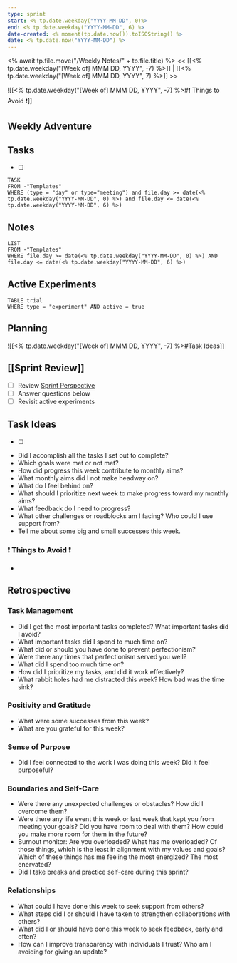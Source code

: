 ```yaml
---
type: sprint
start: <% tp.date.weekday("YYYY-MM-DD", 0)%>
end: <% tp.date.weekday("YYYY-MM-DD", 6) %>
date-created: <% moment(tp.date.now()).toISOString() %>
date: <% tp.date.now("YYYY-MM-DD") %>
---
```

<% await tp.file.move("/Weekly Notes/" + tp.file.title) %>
<< [[<% tp.date.weekday("[Week of] MMM DD, YYYY",  -7) %>]]  | [[<% tp.date.weekday("[Week of] MMM DD, YYYY",  7) %>]] >>

![[<% tp.date.weekday("[Week of] MMM DD, YYYY",  -7) %>#❗️ Things to Avoid ❗️]]

## Weekly Adventure

## Tasks
- [ ] 
```dataview
TASK
FROM -"Templates"
WHERE (type = "day" or type="meeting") and file.day >= date(<% tp.date.weekday("YYYY-MM-DD", 0) %>) and file.day <= date(<% tp.date.weekday("YYYY-MM-DD", 6) %>)
```

## Notes
```dataview
LIST
FROM -"Templates"
WHERE file.day >= date(<% tp.date.weekday("YYYY-MM-DD", 0) %>) AND file.day <= date(<% tp.date.weekday("YYYY-MM-DD", 6) %>)
```


## Active Experiments
```dataview
TABLE trial
WHERE type = "experiment" AND active = true
```

## Planning

![[<% tp.date.weekday("[Week of] MMM DD, YYYY",  -7) %>#Task Ideas]]


## [[Sprint Review]] 

- [ ] Review [Sprint Perspective](omnifocus:///perspective/kVY6xIOnrVc)
- [ ] Answer questions below
- [ ] Revisit active experiments

## Task Ideas

- [ ] 

- Did I accomplish all the tasks I set out to complete?
- Which goals were met or not met?
- How did progress this week contribute to monthly aims?
- What monthly aims did I not make headway on?
- What do I feel behind on?
- What should I prioritize next week to make progress toward my monthly aims?
- What feedback do I need to progress?
- What other challenges or roadblocks am I facing? Who could I use support from?
- Tell me about some big and small successes this week.

### ❗️ Things to Avoid ❗️

- 

## Retrospective

### Task Management 

- Did I get the most important tasks completed? What important tasks did I avoid?
- What important tasks did I spend to much time on?
- What did or should you have done to prevent perfectionism?
- Were there any times that perfectionism served you well?
- What did I spend too much time on?
- How did I prioritize my tasks, and did it work effectively?
- What rabbit holes had me distracted this week? How bad was the time sink? 
### Positivity and Gratitude 

- What were some successes from this week?
- What are you grateful for this week?
### Sense of Purpose

- Did I feel connected to the work I was doing this week? Did it feel purposeful?
### Boundaries and Self-Care

- Were there any unexpected challenges or obstacles? How did I overcome them?
- Were there any life event this week or last week that kept you from meeting your goals? Did you have room to deal with them? How could you make more room for them in the future?
- Burnout monitor: Are you overloaded? What has me overloaded? Of those things, which is the least in alignment with my values and goals? Which of these things has me feeling the most energized? The most enervated? 
- Did I take breaks and practice self-care during this sprint?
### Relationships 

- What could I have done this week to seek support from others?
- What steps did I or should I have taken to strengthen collaborations with others?
- What did I or should have done this week to seek feedback, early and often?
- How can I improve transparency with individuals I trust? Who am I avoiding for giving an update?

